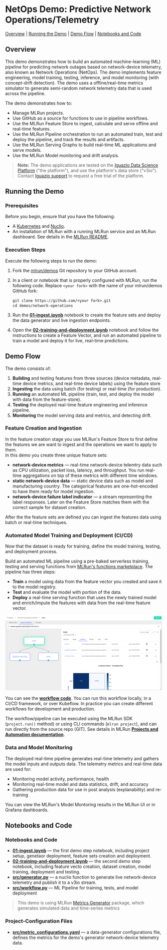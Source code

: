 # NetOps Demo: Predictive Network Operations/Telemetry

[Overview](#overview)&nbsp;| [Running the Demo](#demo-run)&nbsp;| [Demo Flow](#demo-flow)&nbsp;|  [Notebooks and Code](#notebooks-and-code)

## Overview

This demo demonstrates how to build an automated machine-learning (ML) pipeline for predicting network outages based on network-device telemetry, also known as Network Operations (NetOps).
The demo implements feature engineering, model training, testing, inference, and model monitoring (with concept-drift detection).
The demo uses a offline/real-time metrics simulator to generate semi-random network telemetry data that is used across the pipeline.

The demo demonstrates how to:

- Manage MLRun projects.
- Use GitHub as a source for functions to use in pipeline workflows.
- Use the MLRun Feature Store to ingest, calculate and serve offline and real-time features.
- Use the MLRun Pipeline orchestration to run an automated train, test and deploy the pipeline, and track the results and artifacts.
- Use the MLRun Serving Graphs to build real-time ML applications and serve models.
- Use the MLRun Model monitoring and drift analysis.

> **Note:** The demo applications are tested on the [Iguazio Data Science Platform](https://www.iguazio.com) ("the platform"), and use the platform's data store ("v3io").
> Contact [Iguazio support](mailto:support@iguazio.com) to request a free trial of the platform.

<a id="demo-run"></a>
## Running the Demo

<a id="demo-run-prerequisites"></a>
### Prerequisites

Before you begin, ensure that you have the following:

- A [Kubernetes](https://kubernetes.io/) and [Nuclio](https://nuclio.io/).
- An installation of MLRun with a running MLRun service and an MLRun dashboard.
    See details in the [MLRun README](https://github.com/mlrun/mlrun).

<a id="demo-execution-steps"></a>
### Execution Steps

Execute the following steps to run the demo:

1. Fork the [mlrun/demos](https://github.com/mlrun/demos) Git repository to your GitHub account.

2. In a client or notebook that is properly configured with MLRun, run the following code. Replace `<your fork>` with the name of your mlrun/demos GitHub fork:
    ```
    git clone https://github.com/<your fork>.git
    cd demos/network-operations
    ```

3. Run the [**01-ingest.ipynb**](01-ingest.ipynb) notebook to create the feature sets and deploy the data generator and live ingestion endpoints.

4. Open the [**02-training-and-deployment.ipynb**](02-training-and-deployment.ipynb) notebook and follow the instructions to create a Feature Vector, and run an automated pipeline to train a model and deploy it for live, real-time predictions.

<a id="demo-flow"></a>
## Demo Flow

The demo consists of:
1. **Building** and testing features from three sources (device metadata, real-time device metrics, and real-time device labels) using the feature store
2. **Ingesting** the data using batch (for testing) or real-time (for production).
3. **Running** an automated ML pipeline (train, test, and deploy the model with data from the feature-store).
4. **Testing** the deployed real-time feature engineering and inference pipeline.
5. **Monitoring** the model serving data and metrics, and detecting drift.

<a id="feature-creation"></a>
### Feature Creation and Ingestion

In the feature creation stage you use MLRun's Feature Store to first define the features we are want to ingest and the operations we want to apply to them.  
In this demo you create three unique feature sets:
- **network-device metrics** &mdash; real-time network-device telemtry data such as CPU utilization, packet loss, latency, and throughput. You run real-time aggregations on top of these metrics with different time windows.
- **static network-device data** &mdash; static device data such as model and manufacturing country. The categorical features are one-hot-encoded to have them ready for model ingestion.
- **network-device failure label indicator** &mdash; a stream representing the label responses. Later on the Feature Store matches them with the correct sample for dataset creation.

After the the feature sets are defined you can ingest the features data using batch or real-time techniques.

<a id="model-training"></a>
### Automated Model Training and Deployment (CI/CD)

Now that the dataset is ready for training, define the model training, testing, and deployment process.

Build an automated ML pipeline using a pre-baked serverless training, testing and serving functions from [MLRun's functions marketplace](https://www.mlrun.org/marketplace/). The pipeline has three steps:
* **Train** a model using data from the feature vector you created and save it to the model registry.
* **Test** and evaluate the model with portion of the data.
* **Deploy** a real-time serving function that uses the newly trained model and enrich/impute the features with data from the real-time feature vector. 

![](images/pipeline.png)

You can see the [**workflow code**](./src/workflow.py). You can run this workflow locally, in a CI/CD framework, or over Kubeflow. 
In practice you can create different workflows for development and production.

The workflow/pipeline can be executed using the MLRun SDK (`project.run()` method) or using CLI commands (`mlrun project`), 
and can run directly from the source repo (GIT). See details in MLRun [**Projects and Automation documentation**](https://docs.mlrun.org/en/latest/projects/overview.html).

<a id="model-Deployment-and-monitoring"></a>
### Data and Model Monitoring

The deployed real-time pipeline generates real-time telemetry and gathers the model inputs and outputs data. The telemetry 
metrics and real-time data are used for:
* Monitoring model activity, performance, health 
* Monitoring real-time model and data statistics, drift, and accuracy
* Gathering production data for use in post analysis (explanability) and re-training 

You can view the MLRun's Model Montoring results in the MLRun UI or in Grafana dashboards.


<a id="notebooks-and-code"></a>
## Notebooks and Code

<a id="notebooks"></a>
### Notebooks and Code

- [**01-ingest.ipynb**](01-ingest.ipynb) &mdash; the first demo step notebook, including project setup, genetaor deployment, feature sets creation and deployment.
- [**02-training-and-deployment.ipynb**](02-training-and-deployment.ipynb) &mdash; the second demo step notebook, including feature vecto creation, dataset creation, model training, deployment and testing.
- [**src/generator.py**](src/generator.py) &mdash; a nuclio function to generate live network-device telemetry and publish it to a v3io stream.
- [**src/workflow.py**](src/workflow.py) &mdash; ML Pipeline for training, tests, and model deployment

> This demo is using MLRun [Metrics Generator](https://github.com/mlrun/metrics-gen) package, 
> which generates simulated data and time-series metrics

<a id="project-cfg-files"></a>
### Project-Configuration Files

- [**src/metric_configurations.yaml**](src/metric_configurations.yaml) &mdash; a data-generator configurations file, defines the metrics for the demo's generator network-device telemetry data.

